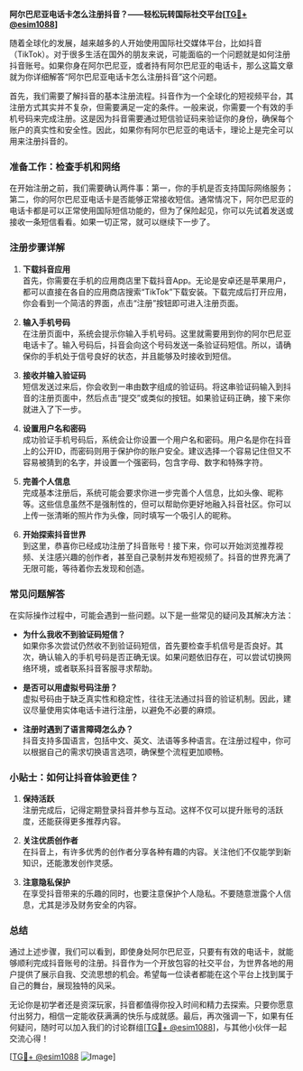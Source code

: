 **阿尔巴尼亚电话卡怎么注册抖音？——轻松玩转国际社交平台[[TG💪+ @esim1088](https://t.me/s/esim1088)]**

随着全球化的发展，越来越多的人开始使用国际社交媒体平台，比如抖音（TikTok）。对于很多生活在国外的朋友来说，可能面临的一个问题就是如何注册抖音账号。如果你身在阿尔巴尼亚，或者持有阿尔巴尼亚的电话卡，那么这篇文章就为你详细解答“阿尔巴尼亚电话卡怎么注册抖音”这个问题。

首先，我们需要了解抖音的基本注册流程。抖音作为一个全球化的短视频平台，其注册方式其实并不复杂，但需要满足一定的条件。一般来说，你需要一个有效的手机号码来完成注册。这是因为抖音需要通过短信验证码来验证你的身份，确保每个账户的真实性和安全性。因此，如果你有阿尔巴尼亚的电话卡，理论上是完全可以用来注册抖音的。

### 准备工作：检查手机和网络

在开始注册之前，我们需要确认两件事：第一，你的手机是否支持国际网络服务；第二，你的阿尔巴尼亚电话卡是否能够正常接收短信。通常情况下，阿尔巴尼亚的电话卡都是可以正常使用国际短信功能的，但为了保险起见，你可以先试着发送或接收一条短信看看。如果一切正常，就可以继续下一步了。

### 注册步骤详解

1. **下载抖音应用**  
   首先，你需要在手机的应用商店里下载抖音App。无论是安卓还是苹果用户，都可以直接在各自的应用商店搜索“TikTok”下载安装。下载完成后打开应用，你会看到一个简洁的界面，点击“注册”按钮即可进入注册页面。

2. **输入手机号码**  
   在注册页面中，系统会提示你输入手机号码。这里就需要用到你的阿尔巴尼亚电话卡了。输入号码后，抖音会向这个号码发送一条验证码短信。所以，请确保你的手机处于信号良好的状态，并且能够及时接收到短信。

3. **接收并输入验证码**  
   短信发送过来后，你会收到一串由数字组成的验证码。将这串验证码输入到抖音的注册页面中，然后点击“提交”或类似的按钮。如果验证码正确，接下来你就进入了下一步。

4. **设置用户名和密码**  
   成功验证手机号码后，系统会让你设置一个用户名和密码。用户名是你在抖音上的公开ID，而密码则用于保护你的账户安全。建议选择一个容易记住但又不容易被猜到的名字，并设置一个强密码，包含字母、数字和特殊字符。

5. **完善个人信息**  
   完成基本注册后，系统可能会要求你进一步完善个人信息，比如头像、昵称等。这些信息虽然不是强制性的，但可以帮助你更好地融入抖音社区。你可以上传一张清晰的照片作为头像，同时填写一个吸引人的昵称。

6. **开始探索抖音世界**  
   到这里，恭喜你已经成功注册了抖音账号！接下来，你可以开始浏览推荐视频、关注感兴趣的创作者，甚至自己录制并发布短视频了。抖音的世界充满了无限可能，等待着你去发现和创造。

### 常见问题解答

在实际操作过程中，可能会遇到一些问题。以下是一些常见的疑问及其解决方法：

- **为什么我收不到验证码短信？**  
  如果你多次尝试仍然收不到验证码短信，首先要检查手机信号是否良好。其次，确认输入的手机号码是否正确无误。如果问题依旧存在，可以尝试切换网络环境，或者联系抖音客服寻求帮助。

- **是否可以用虚拟号码注册？**  
  虚拟号码由于缺乏真实性和稳定性，往往无法通过抖音的验证机制。因此，建议尽量使用实体电话卡进行注册，以避免不必要的麻烦。

- **注册时遇到了语言障碍怎么办？**  
  抖音支持多国语言，包括中文、英文、法语等多种语言。在注册过程中，你可以根据自己的需求切换语言选项，确保整个流程更加顺畅。

### 小贴士：如何让抖音体验更佳？

1. **保持活跃**  
   注册完成后，记得定期登录抖音并参与互动。这样不仅可以提升账号的活跃度，还能获得更多推荐内容。

2. **关注优质创作者**  
   在抖音上，有许多优秀的创作者分享各种有趣的内容。关注他们不仅能学到新知识，还能激发创作灵感。

3. **注意隐私保护**  
   在享受抖音带来的乐趣的同时，也要注意保护个人隐私。不要随意泄露个人信息，尤其是涉及财务安全的内容。

### 总结

通过上述步骤，我们可以看到，即使身处阿尔巴尼亚，只要有有效的电话卡，就能够顺利完成抖音账号的注册。抖音作为一个开放包容的社交平台，为世界各地的用户提供了展示自我、交流思想的机会。希望每一位读者都能在这个平台上找到属于自己的舞台，展现独特的风采。

无论你是初学者还是资深玩家，抖音都值得你投入时间和精力去探索。只要你愿意付出努力，相信一定能收获满满的快乐与成就感。最后，再次强调一下，如果有任何疑问，随时可以加入我们的讨论群组[[TG💪+ @esim1088](https://t.me/s/esim1088)]，与其他小伙伴一起交流心得！

[[TG💪+ @esim1088](https://t.me/s/esim1088) ![Image](https://i.postimg.cc/4NQfJmqS/Snipaste-2025-05-13-00-14-12.png)]